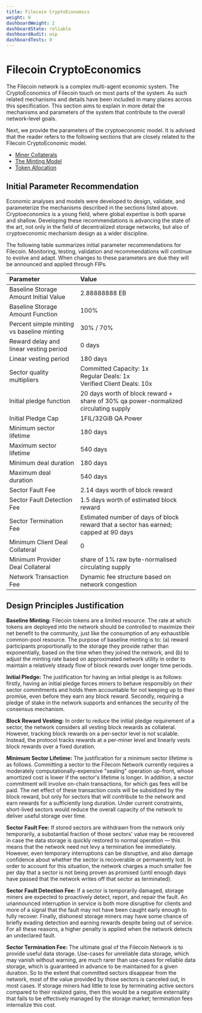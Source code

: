 ```yaml
---
title: Filecoin CryptoEconomics
weight: 9
dashboardWeight: 2
dashboardState: reliable
dashboardAudit: wip
dashboardTests: 0
---
```


# Filecoin CryptoEconomics

The Filecoin network is a complex multi-agent economic system. The CryptoEconomics of Filecoin touch on most parts of the system. As such related mechanisms and details have been included in many places across this specification. This section aims to explain in more detail the mechanisms and parameters of the system that contribute to the overall network-level goals.

Next, we provide the parameters of the cryptoeconomic model. It is advised that the reader refers to the following sections that are closely related to the Filecoin CryptoEconomic model.

- [Miner Collaterals](miner_collaterals)
- [The Minting Model](filecoin_token#minting_model)
- [Token Allocation](filecoin_token#token_allocation)

## Initial Parameter Recommendation

Economic analyses and models were developed to design, validate, and parameterize the mechanisms described in the sections listed above. Cryptoeconomics is a young field, where global expertise is both sparse and shallow. Developing these recommendations is advancing the state of the art, not only in the field of decentralized storage networks, but also of cryptoeconomic mechanism design as a wider discipline.

The following table summarizes initial parameter recommendations for Filecoin. Monitoring, testing, validation and recommendations will continue to evolve and adapt. When changes to these parameters are due they will be announced and applied through FIPs.

| **Parameter**                              | **Value**                                                                                |
| :----------------------------------------- | :--------------------------------------------------------------------------------------- |
| Baseline Storage Amount Initial Value      | 2.88888888 EB                                                                            |
| Baseline Storage Amount Function           | 100%                                                                                     |
| Percent simple minting vs baseline minting | 30% / 70%                                                                                |
| Reward delay and linear vesting period     | 0 days                                                                                   |
| Linear vesting period                      | 180 days                                                                                 |
| Sector quality multipliers                 | Committed Capacity: 1x <br> Regular Deals: 1x <br> Verified Client Deals: 10x            |
| Initial pledge function                    | 20 days worth of block reward + <br> share of 30% qa power-normalized circulating supply |
| Initial Pledge Cap                         | 1FIL/32GiB QA Power                                                                      |
| Minimum sector lifetime                    | 180 days                                                                                 |
| Maximum sector lifetime                    | 540 days                                                                                 |
| Minimum deal duration                      | 180 days                                                                                 |
| Maximum deal duration                      | 540 days                                                                                 |
| Sector Fault Fee                           | 2.14 days worth of block reward                                                          |
| Sector Fault Detection Fee                 | 1.5 days worth of estimated block reward                                                 |
| Sector Termination Fee                     | Estimated number of days of block reward that a sector has earned; capped at 90 days     |
| Minimum Client Deal Collateral             | 0                                                                                        |
| Minimum Provider Deal Collateral           | share of 1% raw byte-normalised circulating supply                                       |
| Network Transaction Fee                    | Dynamic fee structure based on network congestion                                        |

## Design Principles Justification

**Baseline Minting:** Filecoin tokens are a limited resource. The rate at which tokens are deployed into the network should be controlled to maximize their net benefit to the community, just like the consumption of any exhaustible common-pool resource. The purpose of baseline minting is to: (a) reward participants proportionally to the storage they provide rather than exponentially, based on the time when they joined the network, and (b) to adjust the minting rate based on approximated network utility in order to maintain a relatively steady flow of block rewards over longer time periods.

**Initial Pledge:** The justification for having an initial pledge is as follows: firstly, having an initial pledge forces miners to behave responsibly on their sector commitments and holds them accountable for not keeping up to their promise, even before they earn any block reward. Secondly, requiring a pledge of stake in the network supports and enhances the security of the consensus mechanism.

**Block Reward Vesting:** In order to reduce the initial pledge requirement of a sector, the network considers all vesting block rewards as collateral. However, tracking block rewards on a per-sector level is not scalable. Instead, the protocol tracks rewards at a per-miner level and linearly vests block rewards over a fixed duration.

**Minimum Sector Lifetime:** The justification for a minimum sector lifetime is as follows. Committing a sector to the Filecoin Network currently requires a moderately computationally-expensive "sealing" operation up-front, whose amortized cost is lower if the sector's lifetime is longer. In addition, a sector commitment will involve on-chain transactions, for which gas fees will be paid. The net effect of these transaction costs will be subsidized by the block reward, but only for sectors that will contribute to the network and earn rewards for a sufficiently long duration. Under current constraints, short-lived sectors would reduce the overall capacity of the network to deliver useful storage over time.

**Sector Fault Fee:** If stored sectors are withdrawn from the network only temporarily, a substantial fraction of those sectors' value may be recovered in case the data storage is quickly restored to normal operation — this means that the network need not levy a termination fee immediately. However, even temporary interruptions can be disruptive, and also damage confidence about whether the sector is recoverable or permanently lost. In order to account for this situation, the network charges a much smaller fee per day that a sector is not being proven as promised (until enough days have passed that the network writes off that sector as terminated).

**Sector Fault Detection Fee:** If a sector is temporarily damaged, storage miners are expected to proactively detect, report, and repair the fault. An unannounced interruption in service is both more disruptive for clients and more of a signal that the fault may not have been caught early enough to fully recover. Finally, dishonest storage miners may have some chance of briefly evading detection and earning rewards despite being out of service. For all these reasons, a higher penalty is applied when the network detects an undeclared fault.

**Sector Termination Fee:** The ultimate goal of the Filecoin Network is to provide useful data storage. Use-cases for unreliable data storage, which may vanish without warning, are much rarer than use-cases for reliable data storage, which is guaranteed in advance to be maintained for a given duration. So to the extent that committed sectors disappear from the network, most of the value provided by those sectors is canceled out, in most cases. If storage miners had little to lose by terminating active sectors compared to their realized gains, then this would be a negative externality that fails to be effectively managed by the storage market; termination fees internalize this cost.
